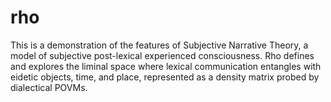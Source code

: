 # rho
This is a demonstration of the features of Subjective Narrative Theory, a model of subjective post-lexical experienced consciousness. Rho defines and explores the liminal space where lexical communication entangles with eidetic objects, time, and place, represented as a density matrix probed by dialectical POVMs.
